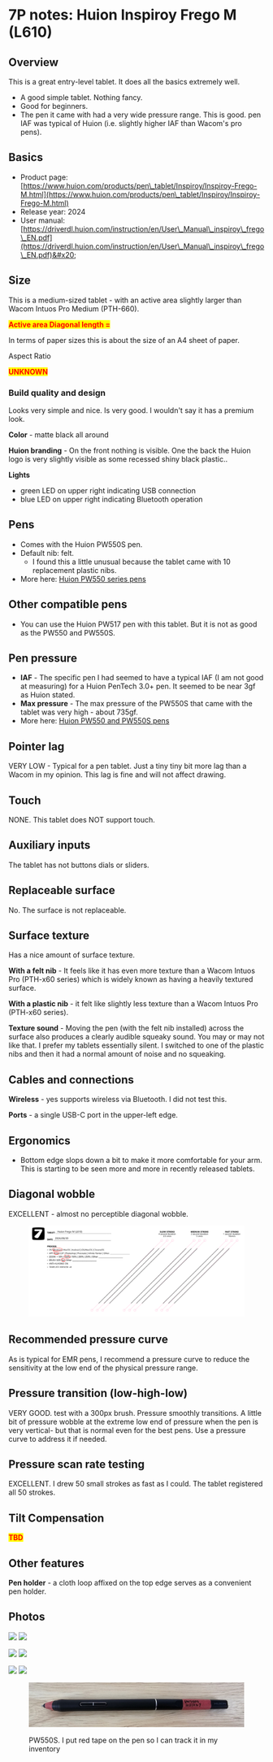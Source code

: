 # 7P notes: Huion Inspiroy Frego M (L610)

## Overview

This is a great entry-level tablet. It does all the basics extremely well.&#x20;

* A good simple tablet. Nothing fancy.
* Good for beginners.&#x20;
* The pen it came with had a very wide pressure range. This is good. pen IAF was typical of Huion (i.e. slightly higher IAF than Wacom's pro pens).

## Basics

* Product page: [https://www.huion.com/products/pen\_tablet/Inspiroy/Inspiroy-Frego-M.html](https://www.huion.com/products/pen\_tablet/Inspiroy/Inspiroy-Frego-M.html)
* Release year: 2024&#x20;
* User manual: [https://driverdl.huion.com/instruction/en/User\_Manual\_inspiroy\_frego\_EN.pdf](https://driverdl.huion.com/instruction/en/User\_Manual\_inspiroy\_frego\_EN.pdf)&#x20;

## Size <a href="#size" id="size"></a>

This is a medium-sized tablet - with an active area slightly larger than Wacom Intuos Pro Medium (PTH-660).

<mark style="color:red;">**Active area Diagonal length =**</mark>&#x20;

In terms of paper sizes this is about the size of an A4 sheet of paper.

Aspect Ratio

<mark style="color:red;">**UNKNOWN**</mark>

### **Build quality and design** <a href="#build-quality-and-design" id="build-quality-and-design"></a>

Looks very simple and nice. Is very good. I wouldn't say it has a premium look.&#x20;

**Color** - matte black all around

**Huion branding** - On the front nothing is visible. One the back the Huion logo is very slightly visible as some recessed shiny black plastic..

**Lights**&#x20;

* green LED on upper right indicating USB connection
* blue LED on upper right indicating Bluetooth operation

## Pens

* Comes with the Huion PW550S pen.
* Default nib: felt.
  * I found this a little unusual because the tablet came with 10 replacement plastic nibs.&#x20;
* More here: [Huion PW550 series pens](../huion-pen-models/7p-notes-huion-pw550-series-pens.md)

## Other compatible pens

* You can use the Huion PW517 pen with this tablet. But it is not as good as the PW550 and PW550S.

## Pen pressure

* **IAF** - The specific pen I had seemed to have a typical IAF (I am not good at measuring) for a Huion PenTech 3.0+ pen. It seemed to be near 3gf as Huion stated.
* **Max pressure** - The max pressure of the PW550S that came with the tablet was very high - about 735gf.&#x20;
* More here: [Huion PW550 and PW550S pens](../huion-pen-models/7p-notes-huion-pw550-series-pens.md)

## Pointer lag

VERY LOW - Typical for a pen tablet. Just a tiny tiny bit more lag than a Wacom in my opinion. This lag is fine and will not affect drawing. &#x20;

## Touch

NONE. This tablet does NOT support touch.

## Auxiliary inputs&#x20;

The tablet has not buttons dials or sliders.

## Replaceable surface

No. The surface is not replaceable.

## Surface texture

Has a nice amount of surface texture.

**With a felt nib** - It feels like it has even more texture than a Wacom Intuos Pro (PTH-x60 series) which is widely known as having a heavily textured surface.

**With a plastic nib** - it felt like slightly less texture than a Wacom Intuos Pro (PTH-x60 series).

**Texture sound** - Moving the pen (with the felt nib installed) across the surface also produces a clearly audible squeaky sound. You may or may not like that. I prefer my tablets essentially silent. I switched to one of the plastic nibs and then it had a normal amount of noise and no squeaking.

## Cables and connections

**Wireless** - yes supports wireless via Bluetooth. I did not test this.

**Ports** - a single USB-C port in the upper-left edge.

## Ergonomics

* Bottom edge slops down a bit to make it more comfortable for your arm. This is starting to be seen more and more in recently released tablets.

## Diagonal wobble

EXCELLENT - almost no perceptible diagonal wobble.

<figure><img src="../../../.gitbook/assets/Diag Wobble Huion Frego M (L610) 2024_08_30.png" alt=""><figcaption></figcaption></figure>

## Recommended pressure curve

As is typical for EMR pens, I recommend a pressure curve to reduce the sensitivity at the low end of the physical pressure range.

## Pressure transition (low-high-low)

VERY GOOD. test with a 300px brush. Pressure smoothly transitions. A little bit of pressure wobble at the extreme low end of pressure when the pen is very vertical- but that is normal even for the best pens. Use a pressure curve to address it if needed.

## Pressure scan rate testing

EXCELLENT.  I drew 50 small strokes as fast as I could. The tablet registered all 50 strokes.

## Tilt Compensation

<mark style="color:red;">**TBD**</mark>

## Other features

**Pen holder** - a cloth loop affixed on the top edge serves as a convenient pen holder.

## Photos

![](<../../../.gitbook/assets/20240831\_125710 (Large) (1).jpg>)  ![](<../../../.gitbook/assets/20240831\_125734 (Large) (3).jpg>)



![](<../../../.gitbook/assets/20240831\_130151 (Large).jpg>)   ![](<../../../.gitbook/assets/20240831\_130158 (Large) (1).jpg>)

![](<../../../.gitbook/assets/20240831\_130210 (Large).jpg>)  ![](<../../../.gitbook/assets/20240831\_130246 (Large).jpg>)

<figure><img src="../../../.gitbook/assets/20240831_125840 (Large).jpg" alt=""><figcaption><p>PW550S. I put red tape on the pen so I can track it in my inventory</p></figcaption></figure>

